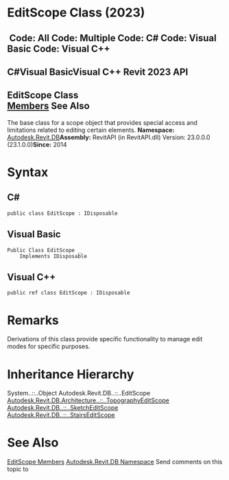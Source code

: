 # EditScope Class (2023)

﻿
 Code: All Code: Multiple Code: C# Code: Visual Basic Code: Visual C++   
---  
C#Visual BasicVisual C++
Revit 2023 API  
---  
EditScope Class  
[Members](d846a39f-09b1-b647-5ef8-9cf8d0a87007.md "EditScope Members") See Also  
---  
The base class for a scope object that provides special access and limitations related to editing certain elements. 
**Namespace:** [Autodesk.Revit.DB](87546ba7-461b-c646-cbb1-2cb8f5bff8b2.md "Autodesk.Revit.DB Namespace")**Assembly:** RevitAPI (in RevitAPI.dll) Version: 23.0.0.0 (23.1.0.0)**Since:** 2014 
# Syntax
C#  
---  
```text
public class EditScope : IDisposable
```
  
Visual Basic  
---  
```text
Public Class EditScope _
	Implements IDisposable
```
  
Visual C++  
---  
```text
public ref class EditScope : IDisposable
```
  
# Remarks
Derivations of this class provide specific functionality to manage edit modes for specific purposes. 
# Inheritance Hierarchy
System..::..Object Autodesk.Revit.DB..::..EditScope [Autodesk.Revit.DB.Architecture..::..TopographyEditScope](2587c2f5-50b9-0eb0-85b2-2918dc5a34a0.md "TopographyEditScope Class") [Autodesk.Revit.DB..::..SketchEditScope](8538b361-08df-9fd2-93bb-1790a09130f7.md "SketchEditScope Class") [Autodesk.Revit.DB..::..StairsEditScope](47e4576e-4b01-ed1f-6dc1-885b6780aa07.md "StairsEditScope Class")
# See Also
[EditScope Members](d846a39f-09b1-b647-5ef8-9cf8d0a87007.md "EditScope Members")
[Autodesk.Revit.DB Namespace](87546ba7-461b-c646-cbb1-2cb8f5bff8b2.md "Autodesk.Revit.DB Namespace")
Send comments on this topic to 